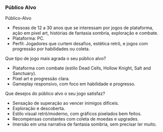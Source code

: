 ### Público Alvo
Público-Alvo
- Pessoas de 12 a 30 anos que se interessam por jogos de plataforma, ação em pixel art, histórias de fantasia sombria, exploração e combate.
- Plataforma: PC.
- Perfil: Jogadores que curtem desafios, estética retrô, e jogos com progressão por habilidades ou coleta.

Que tipo de jogo mais agrada o seu público alvo?
- Plataforma com combate (estilo Dead Cells, Hollow Knight, Salt and Sanctuary).
- Pixel art e progressão clara.
- Gameplay responsivo, com foco em habilidade e progresso.

Que desejos do público alvo o seu jogo satisfaz?
- Sensação de superação ao vencer inimigos difíceis.
- Exploração e descoberta.
- Estilo visual retrô/moderno, com gráficos pixelados bem feitos.
- Recompensas constantes com coleta de moedas e upgrades.
- Imersão em uma narrativa de fantasia sombria, sem precisar ler muito.
